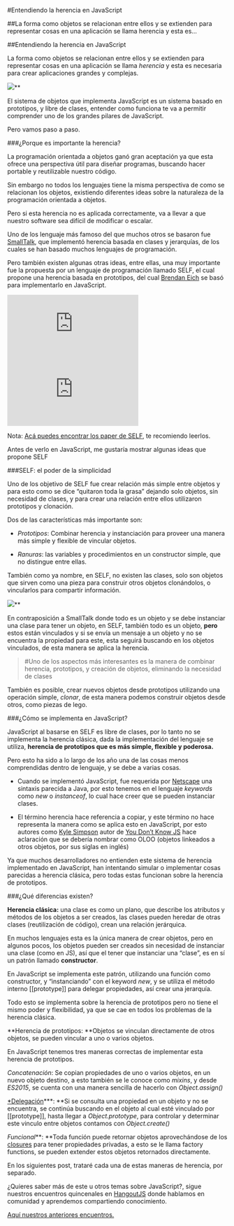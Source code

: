 
#Entendiendo la herencia en JavaScript

##La forma como objetos se relacionan entre ellos y se extienden para representar cosas en una aplicación se llama herencia y esta es…

##Entendiendo la herencia en JavaScript

La forma como objetos se relacionan entre ellos y se extienden para representar cosas en una aplicación se llama *herencia* y esta es necesaria para crear aplicaciones grandes y complejas.

![](https://medium2.global.ssl.fastly.net/max/2048/1*bztpSB9Rm_rXiVqTU5WKrA.png)**

El sistema de objetos que implementa JavaScript es un sistema basado en prototipos, y libre de clases, entender como funciona te va a permitir comprender uno de los grandes pilares de JavaScript.

Pero vamos paso a paso.

###¿Porque es importante la herencia?

La programación orientada a objetos ganó gran aceptación ya que esta ofrece una perspectiva útil para diseñar programas, buscando hacer portable y reutilizable nuestro código.

Sin embargo no todos los lenguajes tiene la misma perspectiva de como se relacionan los objetos, existiendo diferentes ideas sobre la naturaleza de la programación orientada a objetos.

Pero si esta herencia no es aplicada correctamente, va a llevar a que nuestro software sea difícil de modificar o escalar.

Uno de los lenguaje más famoso del que muchos otros se basaron fue [SmallTalk](https://es.wikipedia.org/wiki/Smalltalk), que implementó herencia basada en clases y jerarquías, de los cuales se han basado muchos lenguajes de programación.

Pero también existen algunas otras ideas, entre ellas, una muy importante fue la propuesta por un lenguaje de programación llamado SELF, el cual propone una herencia basada en prototipos, del cual [Brendan Eich](https://twitter.com/brendaneich) se basó para implementarlo en JavaScript.

<iframe src="https://medium.com/media/77ed1045cca9f82a43cc7abae68bc892" frameborder=0></iframe>

<iframe src="https://medium.com/media/ab5e267c500a846181f8016eb8db7528" frameborder=0></iframe>

Nota: [Acá puedes encontrar los paper de SELF](http://bibliography.selflanguage.org/_static/self-power.pdf), te recomiendo leerlos.

Antes de verlo en JavaScript, me gustaría mostrar algunas ideas que propone SELF

###SELF: el poder de la simplicidad

Uno de los objetivo de SELF fue crear relación más simple entre objetos y para esto como se dice “quitaron toda la grasa” dejando solo objetos, sin necesidad de clases, y para crear una relación entre ellos utilizaron prototipos y clonación.

Dos de las características más importante son:

* *Prototipos*: Combinar herencia y instanciación para proveer una manera más simple y flexible de vincular objetos.

* *Ranuras*: las variables y procedimientos en un constructor simple, que no distingue entre ellas.

También como ya nombre, en SELF, no existen las clases, solo son objetos que sirven como una pieza para construir otros objetos clonándolos, o vincularlos para compartir información.

![](https://medium2.global.ssl.fastly.net/max/2000/1*io3Hk19x39Lz7EG-HhzCqQ.png)**

En contraposición a SmallTalk donde todo es un objeto y se debe instanciar una clase para tener un objeto, en SELF, también todo es un objeto, **pero** estos están vinculados y si se envía un mensaje a un objeto y no se encuentra la propiedad para este, esta seguirá buscando en los objetos vinculados, de esta manera se aplica la herencia.
> #Uno de los aspectos más interesantes es la manera de combinar herencia, prototipos, y creación de objetos, eliminando la necesidad de clases

También es posible, crear nuevos objetos desde prototipos utilizando una operación simple, *clonar*, de esta manera podemos construir objetos desde otros, como piezas de lego.

###¿Cómo se implementa en JavaScript?

JavaScript al basarse en SELF es libre de clases, por lo tanto no se implementa la herencia clásica, dada la implementación del lenguaje se utiliza, **herencia de prototipos **que es más** simple, flexible y poderosa.**

Pero esto ha sido a lo largo de los año una de las cosas menos comprendidas dentro de lenguaje, y se debe a varias cosas.

* Cuando se implementó JavaScript, fue requerida por [Netscape](https://es.wikipedia.org/wiki/Netscape_Navigator) una sintaxis parecida a Java, por esto tenemos en el lenguaje *keywords* como *new* o *instanceof*, lo cual hace creer que se pueden instanciar clases.

* El término herencia hace referencia a copiar, y este término no hace representa la manera como se aplica esto en JavaScript, por esto autores como [Kyle Simpson](https://twitter.com/getify?lang=es) autor de [You Don’t Know JS](https://github.com/getify/You-Dont-Know-JS) hace aclaración que se debería nombrar como OLOO (objetos linkeados a otros objetos, por sus siglas en inglés)

Ya que muchos desarrolladores no entienden este sistema de herencia implementado en JavaScript, han intentando simular o implementar cosas parecidas a herencia clásica, pero todas estas funcionan sobre la herencia de prototipos.

###¿Qué diferencias existen?

**Herencia clásica:** una clase es como un plano, que describe los atributos y métodos de los objetos a ser creados, las clases pueden heredar de otras clases (reutilización de código), crean una relación jerárquica.

En muchos lenguajes esta es la única manera de crear objetos, pero en algunos pocos, los objetos pueden ser creados sin necesidad de instanciar una clase (como en JS), así que el tener que instanciar una “clase”, es en sí un patrón llamado **constructor**.

En JavaScript se implementa este patrón, utilizando una función como constructor, y “instanciando” con el keyword *new*, y se utiliza el método interno [[prototype]] para delegar propiedades, así crear una jerarquía.

Todo esto se implementa sobre la herencia de prototipos pero no tiene el mismo poder y flexibilidad, ya que se cae en todos los problemas de la herencia clásica.

**Herencia de prototipos: **Objetos se vinculan directamente de otros objetos, se pueden vincular a uno o varios objetos.

En JavaScript tenemos tres maneras correctas de implementar esta herencia de prototipos.

*Concatenación*: Se copian propiedades de uno o varios objetos, en un nuevo objeto destino, a esto también se le conoce como *mixins*, y desde *ES2015*, se cuenta con una manera sencilla de hacerlo con *Object.assign()*

[*Delegación](https://medium.com/@yeion7/entendiendo-la-delegaci%C3%B3n-en-javascript-8d99e3bc3826)***: **Si se consulta una propiedad en un objeto y no se encuentra, se continúa buscando en el objeto al cual esté vinculado por [[prototype]], hasta llegar a *Object.prototype*, para controlar y determinar este vinculo entre objetos contamos con *Object.create()*

*Funcional***: **Toda función puede retornar objetos aprovechándose de los [closures](https://medium.com/@yeion7/entendiendo-closures-en-javascript-8fb9a284964e) para tener propiedades privadas, a esto se le llama factory functions, se pueden extender estos objetos retornados directamente.

En los siguientes post, trataré cada una de estas maneras de herencia, por separado.

¿Quieres saber más de este u otros temas sobre JavaScript?, sigue nuestros encuentros quincenales en [HangoutJS](https://twitter.com/HangoutJs) donde hablamos en comunidad y aprendemos compartiendo conocimiento.

[Aquí nuestros anteriores encuentros.](https://www.youtube.com/playlist?list=PLH3EFUtS4FBzUYU6BSouy0kiX3cnzyTKc)
